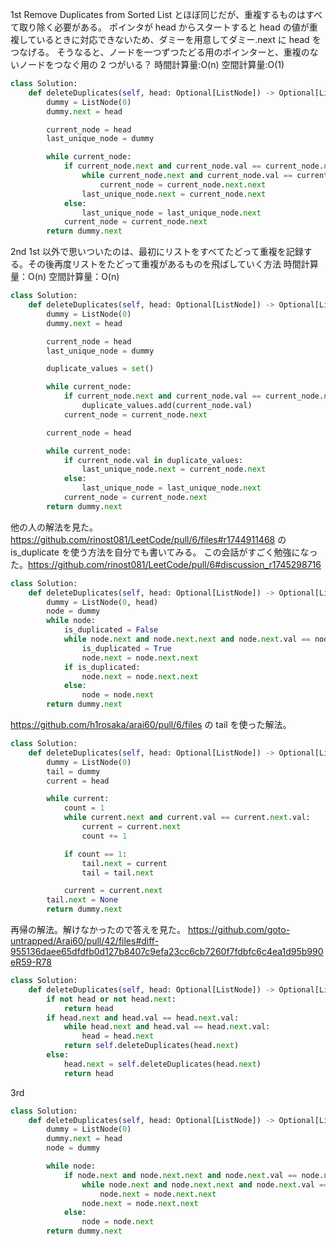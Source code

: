 1st
Remove Duplicates from Sorted List とほぼ同じだが、重複するものはすべて取り除く必要がある。
ポインタが head からスタートすると head の値が重複しているときに対応できないため、ダミーを用意してダミー.next に head をつなげる。
そうなると、ノードを一つずつたどる用のポインターと、重複のないノードをつなぐ用の 2 つがいる？
時間計算量:O(n)
空間計算量:O(1)

```python
class Solution:
    def deleteDuplicates(self, head: Optional[ListNode]) -> Optional[ListNode]:
        dummy = ListNode(0)
        dummy.next = head

        current_node = head
        last_unique_node = dummy

        while current_node:
            if current_node.next and current_node.val == current_node.next.val:
                while current_node.next and current_node.val == current_node.next.val:
                    current_node = current_node.next.next
                last_unique_node.next = current_node.next
            else:
                last_unique_node = last_unique_node.next
            current_node = current_node.next
        return dummy.next
```

2nd
1st 以外で思いついたのは、最初にリストをすべてたどって重複を記録する。その後再度リストをたどって重複があるものを飛ばしていく方法
時間計算量：O(n)
空間計算量：O(n)

```python
class Solution:
    def deleteDuplicates(self, head: Optional[ListNode]) -> Optional[ListNode]:
        dummy = ListNode(0)
        dummy.next = head

        current_node = head
        last_unique_node = dummy

        duplicate_values = set()

        while current_node:
            if current_node.next and current_node.val == current_node.next.val:
                duplicate_values.add(current_node.val)
            current_node = current_node.next

        current_node = head

        while current_node:
            if current_node.val in duplicate_values:
                last_unique_node.next = current_node.next
            else:
                last_unique_node = last_unique_node.next
            current_node = current_node.next
        return dummy.next
```

他の人の解法を見た。
https://github.com/rinost081/LeetCode/pull/6/files#r1744911468 の is_duplicate を使う方法を自分でも書いてみる。
この会話がすごく勉強になった。https://github.com/rinost081/LeetCode/pull/6#discussion_r1745298716

```python
class Solution:
    def deleteDuplicates(self, head: Optional[ListNode]) -> Optional[ListNode]:
        dummy = ListNode(0, head)
        node = dummy
        while node:
            is_duplicated = False
            while node.next and node.next.next and node.next.val == node.next.next.val:
                is_duplicated = True
                node.next = node.next.next
            if is_duplicated:
                node.next = node.next.next
            else:
                node = node.next
        return dummy.next
```

https://github.com/h1rosaka/arai60/pull/6/files の tail を使った解法。

```python
class Solution:
    def deleteDuplicates(self, head: Optional[ListNode]) -> Optional[ListNode]:
        dummy = ListNode(0)
        tail = dummy
        current = head

        while current:
            count = 1
            while current.next and current.val == current.next.val:
                current = current.next
                count += 1

            if count == 1:
                tail.next = current
                tail = tail.next

            current = current.next
        tail.next = None
        return dummy.next
```

再帰の解法。解けなかったので答えを見た。
https://github.com/goto-untrapped/Arai60/pull/42/files#diff-955136daee65dfdfb0d127b8407c9efa23cc6cb7260f7fdbfc6c4ea1d95b990eR59-R78

```python
class Solution:
    def deleteDuplicates(self, head: Optional[ListNode]) -> Optional[ListNode]:
        if not head or not head.next:
            return head
        if head.next and head.val == head.next.val:
            while head.next and head.val == head.next.val:
                head = head.next
            return self.deleteDuplicates(head.next)
        else:
            head.next = self.deleteDuplicates(head.next)
            return head
```

3rd

```python
class Solution:
    def deleteDuplicates(self, head: Optional[ListNode]) -> Optional[ListNode]:
        dummy = ListNode(0)
        dummy.next = head
        node = dummy

        while node:
            if node.next and node.next.next and node.next.val == node.next.next.val:
                while node.next and node.next.next and node.next.val == node.next.next.val:
                    node.next = node.next.next
                node.next = node.next.next
            else:
                node = node.next
        return dummy.next
```
